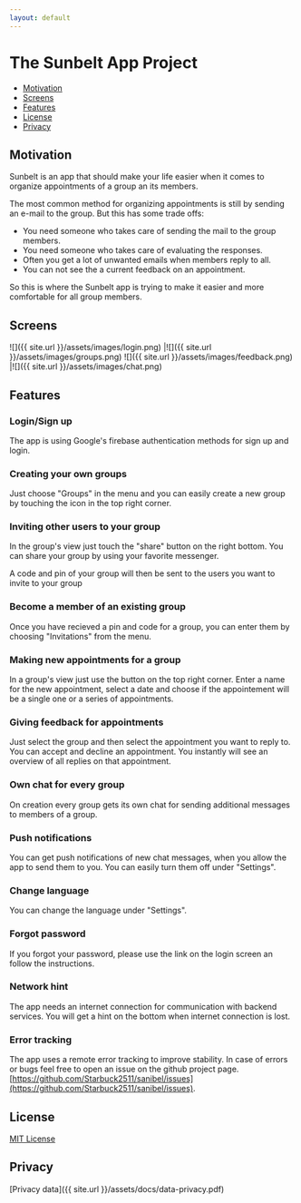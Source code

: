 ```yaml
---
layout: default
---
```


# The Sunbelt App Project

* [Motivation](#motivation)
* [Screens](#screens)
* [Features](#features)
* [License](#license)
* [Privacy](#privacy)


## [](#header-2)Motivation
Sunbelt is an app that should make your life easier when it comes to organize appointments of a group an its members.

The most common method for organizing appointments is still by sending an e-mail to the group. But this has some trade offs:

* You need someone who takes care of sending the mail to the group members.
* You need someone who takes care of evaluating the responses.
* Often you get a lot of unwanted emails when members reply to all.
* You can not see the a current feedback on an appointment.

So this is where the Sunbelt app is trying to make it easier and more comfortable for all group members.

## Screens
![]({{ site.url }}/assets/images/login.png)    |![]({{ site.url }}/assets/images/groups.png)
![]({{ site.url }}/assets/images/feedback.png) |![]({{ site.url }}/assets/images/chat.png)

## Features

### Login/Sign up
The app is using Google's firebase authentication methods for sign up and login.

### Creating your own groups
Just choose "Groups" in the menu and you can easily create a new group by touching the icon in the top right corner.

### Inviting other users to your group
In the group's view just touch the "share" button on the right bottom. You can share your group by using your favorite messenger.

A code and pin of your group will then be sent to the users you want to invite to your group

### Become a member of an existing group
Once you have recieved a pin and code for a group, you can enter them by choosing "Invitations" from the menu.

### Making new appointments for a group
In a group's view just use the button on the top right corner. Enter a name for the new appointment, select a date and choose if the appointement will be a single one or a series of appointments.

### Giving feedback for appointments
Just select the group and then select the appointment you want to reply to. You can accept and decline an appointment. You instantly will see an overview of all replies on that appointment.

### Own chat for every group
On creation every group gets its own chat for sending additional messages to members of a group.

### Push notifications
You can get push notifications of new chat messages, when you allow the app to send them to you. You can easily turn them off under "Settings".

### Change language
You can change the language under "Settings".

### Forgot password
If you forgot your password, please use the link on the login screen an follow the instructions.

### Network hint
The app needs an internet connection for communication with backend services. You will get a hint on the bottom when internet connection is lost.

### Error tracking
The app uses a remote error tracking to improve stability. In case of errors or bugs feel free to open an issue on the github project page.
[https://github.com/Starbuck2511/sanibel/issues](https://github.com/Starbuck2511/sanibel/issues).

## License
[MIT License](https://github.com/Starbuck2511/sanibel/blob/master/LICENSE.md)

## Privacy
[Privacy data]({{ site.url }}/assets/docs/data-privacy.pdf)







